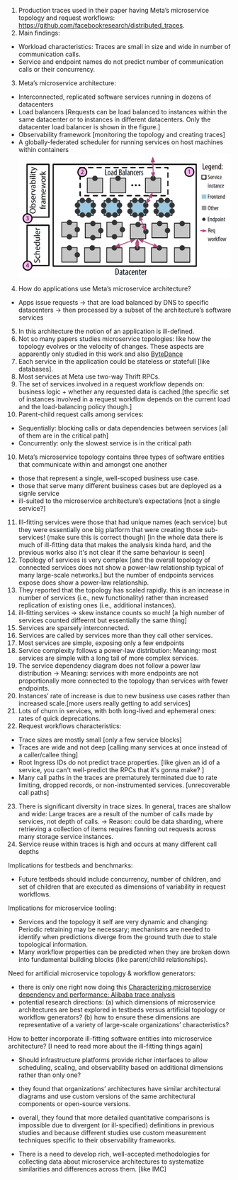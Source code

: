 1. Production traces used in their paper having Meta’s microservice topology and request workflows: https://github.com/facebookresearch/distributed_traces.
2. Main findings: 
- Workload characteristics: Traces are small in size and wide in number of communication calls.
- Service and endpoint names do not predict number of communication calls or their concurrency.
3. Meta’s microservice architecture: 
- Interconnected, replicated software services running in dozens of datacenters
- Load balancers [Requests can be load balanced to instances within the same datacenter or to instances in different datacenters. Only the datacenter load balancer is shown in the figure.]
- Observability framework [monitoring the topology and creating traces] 
- A globally-federated scheduler for running services on host machines within containers
 ![](./figures/meta_arc.png)
4. How do applications use Meta’s microservice architecture? 
- Apps issue requests -> that are load balanced by DNS to specific datacenters -> then processed by a subset of the architecture’s software services
5. In this architecture the notion of an application is ill-defined.
5. Not so many papers studies microservice topologies: like how the topology evolves
or the velocity of changes. These aspects are apparently only studied in this work and also [ByteDance](https://onlinelibrary.wiley.com/doi/abs/10.1002/smr.2467)
6. Each service in the application could be stateless or statefull [like databases].
7. Most services at Meta use two-way Thrift RPCs.
8. The set of services involved in a request workflow depends on: business logic + whether any requested data is cached.[the specific set of instances involved in a request workflow depends on the current load and the load-balancing policy though.]
9. Parent-child request calls among services:
- Sequentially: blocking calls or data dependencies between services [all of them are in the critical path]
- Concurrently: only the slowest service is in the critical path 
10. Meta’s microservice topology contains three types of software entities that communicate within and amongst one another
- those that represent a single, well-scoped business use case.
- those that serve many different business cases but are deployed as a signle service
- ill-suited to the microservice architecture’s expectations [not a single service?]
11. Ill-fitting services were those that had unique names (each service) but they were essentially one big platform that were creating those sub-services! (make sure this is correct though) [in the whole data there is much of ill-fitting data that makes the analysis kinda hard, and the previous works also it's not clear if the same behaviour is seen]
12. Topology of services is very complex [and the overall topology of connected services does not show a power-law relationship typical of many large-scale networks.] but the number of endpoints services expose does show a power-law relationship.
13. They reported that the topology has scaled rapidly. this is an increase in number of services (i.e., new functionality) rather than increased replication of existing ones (i.e., additional instances). 
14. ill-fitting services -> skew instance counts so much! [a high number of services counted diffeernt but essentially the same thing]
15. Services are sparsely interconnected.
16. Services are called by services more than they call other services.
17. Most services are simple, exposing only a few endpoints
18. Service complexity follows a power-law distribution: Meaning: most services are simple with a long tail of more complex services.
19. The service dependency diagram does not follow a power law distribution -> Meaning: services with more endpoints are not proportionally more connected to the topology than services with fewer endpoints. 
20. Instances’ rate of increase is due to new business use cases rather than increased scale.[more users really getting to add services]
21. Lots of churn in services, with both long-lived and ephemeral ones: rates of quick deprecations. 
22. Request workflows characteristics: 
- Trace sizes are mostly small [only a few service blocks]
- Traces are wide and not deep [calling many services at once instead of a caller/callee thing] 
- Root Ingress IDs do not predict trace properties. [like given an id of a service, you can't well-predict the RPCs that it's gonna make? ]
- Many call paths in the traces are prematurely terminated due to rate limiting, dropped records, or non-instrumented services. [unrecoverable call paths]
23. There is significant diversity in trace sizes. In general, traces are shallow and wide: Large traces are a result of the number of calls made by services, not depth of calls. -> Reason: could be data sharding, where retrieving a collection of items requires fanning out requests across many storage service instances.
24. Service reuse within traces is high and occurs at many different call depths


Implications for testbeds and benchmarks: 
- Future testbeds should include concurrency, number of children, and set of children that are executed as dimensions of variability in request workflows.

Implications for microservice tooling: 
- Services and the topology it self are very dynamic and changing: Periodic retraining may be necessary; mechanisms are needed to identify when predictions diverge from the ground truth due to stale topological information. 
- Many workflow properties can be predicted when they are broken down into fundamental building blocks (like parent/child relationships).

Need for artificial microservice topology & workflow generators: 
- there is only one right now doing this [Characterizing microservice dependency
and performance: Alibaba trace analysis](https://dl.acm.org/doi/abs/10.1145/3472883.3487003)  
- potential research directions: 
   (a) which dimensions of microservice architectures are best explored in testbeds versus artificial topology or workflow generators? 
   (b) how to ensure these dimensions are representative of a variety of large-scale organizations’ characteristics?

How to better incorporate ill-fitting software entities into microservice architecture? [I need to read more about the ill-fitting things again]
- Should infrastructure platforms provide richer interfaces to allow scheduling, scaling, and observability based on additional dimensions rather than only one?


- they found that organizations’ architectures have similar architectural
diagrams and use custom versions of the same architectural components or open-source versions. 
- overall, they found that more detailed quantitative comparisons is impossible due to divergent (or ill-specified) definitions in previous studies and because different studies use custom measurement techniques specific to their observability
frameworks. 
- There is a need to develop rich, well-accepted methodologies for collecting data about microservice architectures to systematize similarities and differences across them. [like IMC]